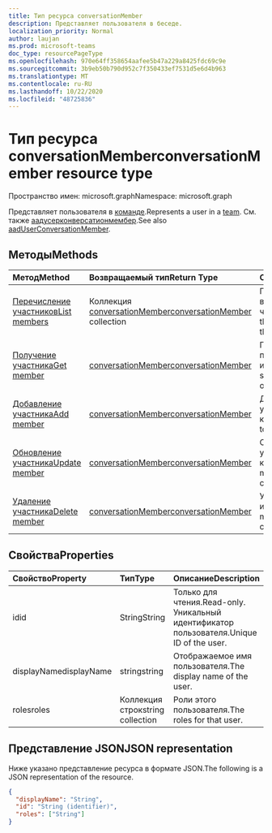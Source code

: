 ```yaml
---
title: Тип ресурса conversationMember
description: Представляет пользователя в беседе.
localization_priority: Normal
author: laujan
ms.prod: microsoft-teams
doc_type: resourcePageType
ms.openlocfilehash: 970e64ff358654aafee5b47a229a8425fdc69c9e
ms.sourcegitcommit: 3b9eb50b790d952c7f350433ef7531d5e6d4b963
ms.translationtype: MT
ms.contentlocale: ru-RU
ms.lasthandoff: 10/22/2020
ms.locfileid: "48725836"
---
```

# <a name="conversationmember-resource-type"></a><span data-ttu-id="2f447-103">Тип ресурса conversationMember</span><span class="sxs-lookup"><span data-stu-id="2f447-103">conversationMember resource type</span></span>

<span data-ttu-id="2f447-104">Пространство имен: microsoft.graph</span><span class="sxs-lookup"><span data-stu-id="2f447-104">Namespace: microsoft.graph</span></span>

<span data-ttu-id="2f447-105">Представляет пользователя в [команде](team.md).</span><span class="sxs-lookup"><span data-stu-id="2f447-105">Represents a user in a [team](team.md).</span></span>
<span data-ttu-id="2f447-106">См. также [аадусерконверсатионмембер](aaduserconversationmember.md).</span><span class="sxs-lookup"><span data-stu-id="2f447-106">See also [aadUserConversationMember](aaduserconversationmember.md).</span></span>

## <a name="methods"></a><span data-ttu-id="2f447-107">Методы</span><span class="sxs-lookup"><span data-stu-id="2f447-107">Methods</span></span>

| <span data-ttu-id="2f447-108">Метод</span><span class="sxs-lookup"><span data-stu-id="2f447-108">Method</span></span>       | <span data-ttu-id="2f447-109">Возвращаемый тип</span><span class="sxs-lookup"><span data-stu-id="2f447-109">Return Type</span></span>  |<span data-ttu-id="2f447-110">Описание</span><span class="sxs-lookup"><span data-stu-id="2f447-110">Description</span></span>|
|:---------------|:--------|:----------|
|[<span data-ttu-id="2f447-111">Перечисление участников</span><span class="sxs-lookup"><span data-stu-id="2f447-111">List members</span></span>](../api/conversationmember-list.md) | <span data-ttu-id="2f447-112">Коллекция [conversationMember](conversationmember.md)</span><span class="sxs-lookup"><span data-stu-id="2f447-112">[conversationMember](conversationmember.md) collection</span></span> | <span data-ttu-id="2f447-113">Получение списка всех пользователей в чате или канале.</span><span class="sxs-lookup"><span data-stu-id="2f447-113">Get the list of all users in the chat or channel.</span></span>|
|[<span data-ttu-id="2f447-114">Получение участника</span><span class="sxs-lookup"><span data-stu-id="2f447-114">Get member</span></span>](../api/conversationmember-get.md) | [<span data-ttu-id="2f447-115">conversationMember</span><span class="sxs-lookup"><span data-stu-id="2f447-115">conversationMember</span></span>](conversationmember.md) | <span data-ttu-id="2f447-116">Получение одного пользователя в чате или канале.</span><span class="sxs-lookup"><span data-stu-id="2f447-116">Get a single user in the chat or channel.</span></span>|
|[<span data-ttu-id="2f447-117">Добавление участника</span><span class="sxs-lookup"><span data-stu-id="2f447-117">Add member</span></span>](../api/conversationmember-add.md) | [<span data-ttu-id="2f447-118">conversationMember</span><span class="sxs-lookup"><span data-stu-id="2f447-118">conversationMember</span></span>](conversationmember.md)| <span data-ttu-id="2f447-119">Добавление участника в канал.</span><span class="sxs-lookup"><span data-stu-id="2f447-119">Add a member to a channel.</span></span>|
|[<span data-ttu-id="2f447-120">Обновление участника</span><span class="sxs-lookup"><span data-stu-id="2f447-120">Update member</span></span>](../api/conversationmember-update.md) | [<span data-ttu-id="2f447-121">conversationMember</span><span class="sxs-lookup"><span data-stu-id="2f447-121">conversationMember</span></span>](conversationmember.md)| <span data-ttu-id="2f447-122">Обновление участника в канале.</span><span class="sxs-lookup"><span data-stu-id="2f447-122">Update a member in the channel.</span></span>|
|[<span data-ttu-id="2f447-123">Удаление участника</span><span class="sxs-lookup"><span data-stu-id="2f447-123">Delete member</span></span>](../api/conversationmember-delete.md) | [<span data-ttu-id="2f447-124">conversationMember</span><span class="sxs-lookup"><span data-stu-id="2f447-124">conversationMember</span></span>](conversationmember.md)| <span data-ttu-id="2f447-125">Удаление участника из канала.</span><span class="sxs-lookup"><span data-stu-id="2f447-125">Delete a member from the channel.</span></span>|

## <a name="properties"></a><span data-ttu-id="2f447-126">Свойства</span><span class="sxs-lookup"><span data-stu-id="2f447-126">Properties</span></span>

| <span data-ttu-id="2f447-127">Свойство</span><span class="sxs-lookup"><span data-stu-id="2f447-127">Property</span></span>   | <span data-ttu-id="2f447-128">Тип</span><span class="sxs-lookup"><span data-stu-id="2f447-128">Type</span></span> |<span data-ttu-id="2f447-129">Описание</span><span class="sxs-lookup"><span data-stu-id="2f447-129">Description</span></span>|
|:---------------|:--------|:----------|
|<span data-ttu-id="2f447-130">id</span><span class="sxs-lookup"><span data-stu-id="2f447-130">id</span></span>|<span data-ttu-id="2f447-131">String</span><span class="sxs-lookup"><span data-stu-id="2f447-131">String</span></span>| <span data-ttu-id="2f447-132">Только для чтения.</span><span class="sxs-lookup"><span data-stu-id="2f447-132">Read-only.</span></span> <span data-ttu-id="2f447-133">Уникальный идентификатор пользователя.</span><span class="sxs-lookup"><span data-stu-id="2f447-133">Unique ID of the user.</span></span>|
|<span data-ttu-id="2f447-134">displayName</span><span class="sxs-lookup"><span data-stu-id="2f447-134">displayName</span></span>| <span data-ttu-id="2f447-135">string</span><span class="sxs-lookup"><span data-stu-id="2f447-135">string</span></span> | <span data-ttu-id="2f447-136">Отображаемое имя пользователя.</span><span class="sxs-lookup"><span data-stu-id="2f447-136">The display name of the user.</span></span> |
|<span data-ttu-id="2f447-137">roles</span><span class="sxs-lookup"><span data-stu-id="2f447-137">roles</span></span>| <span data-ttu-id="2f447-138">Коллекция строк</span><span class="sxs-lookup"><span data-stu-id="2f447-138">string collection</span></span> | <span data-ttu-id="2f447-139">Роли этого пользователя.</span><span class="sxs-lookup"><span data-stu-id="2f447-139">The roles for that user.</span></span> |

## <a name="json-representation"></a><span data-ttu-id="2f447-140">Представление JSON</span><span class="sxs-lookup"><span data-stu-id="2f447-140">JSON representation</span></span>

<span data-ttu-id="2f447-141">Ниже указано представление ресурса в формате JSON.</span><span class="sxs-lookup"><span data-stu-id="2f447-141">The following is a JSON representation of the resource.</span></span>

<!-- {
  "blockType": "resource",
  "optionalProperties": [

  ],
  "@odata.type": "microsoft.graph.conversationMember",
  "baseType": "",
  "keyProperty": "id"
}-->

```json
{
  "displayName": "String",
  "id": "String (identifier)",
  "roles": ["String"]
}
```

<!-- uuid: 16cd6b66-4b1a-43a1-adaf-3a886856ed98
2019-02-04 14:57:30 UTC -->
<!-- {
  "type": "#page.annotation",
  "description": "conversationMember resource",
  "keywords": "",
  "section": "documentation",
  "tocPath": ""
}-->

